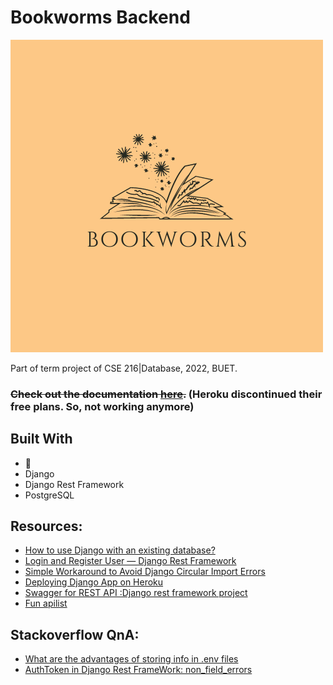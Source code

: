 # Bookworms Backend

![](/assets/logo.png)

Part of term project of CSE 216|Database, 2022, BUET.
<br>
### ~~Check out the documentation [here](https://bookworms-back.herokuapp.com/redoc/).~~ (Heroku discontinued their free plans. So, not working anymore)

## **Built With**
- :blue_heart: 
- Django
- Django Rest Framework
- PostgreSQL

## **Resources:**
- [How to use Django with an existing database?](https://djangoadventures.com/how-to-integrate-django-with-existing-database/)
- [Login and Register User — Django Rest Framework](https://medium.com/django-rest/django-rest-framework-login-and-register-user-fd91cf6029d5#:~:text=Open%20auth%2Furls.py%20and%20add%20register%20endpoint%3A,user%20detail%20will%20be%20returning.)
 - [Simple Workaround to Avoid Django Circular Import Errors](https://www.alpharithms.com/django-circular-imports-153910/)
- [Deploying Django App on Heroku](https://www.geeksforgeeks.org/how-to-deploy-django-application-on-heroku/)
- [Swagger for REST API :Django rest framework project](https://medium.com/@ines.bouguerra.dev.tuto/swagger-for-rest-api-django-rest-framework-project-fba27e20e728)
- [Fun apilist](https://apilist.fun/)

## **Stackoverflow QnA:**
- [What are the advantages of storing info in .env files](https://stackoverflow.com/questions/53413265/what-are-the-advantages-of-storing-info-on-env-files-as-opposed-to-php-files#:~:text=Env%20vars%20are%20easy%20to,%2D%20and%20OS%2Dagnostic%20standard.)
- [AuthToken in Django Rest FrameWork: non_field_errors](https://stackoverflow.com/questions/48187740/authtoken-in-django-rest-framework-non-field-errors)
